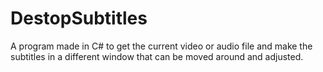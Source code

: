 # DestopSubtitles
 A program made in C# to get the current video or audio file and make the subtitles in a different window that can be moved around and adjusted.
